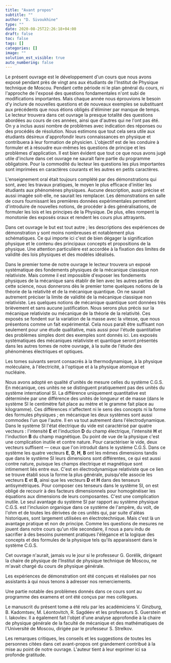 ```yaml
---
title: "Avant propos"
subtitle: ""
author: "D. Sivoukhine"
type: ""
date: 2020-08-25T22:26:18+04:00
draft: false
toc: false
tags: []
categories: []
image: ""
solution_est_visible: true
auto_numbering: false
---
```


Le présent ouvrage est le développement d'un cours que nous avons exposé pendant près de vingt ans aux étudiants de l'Institut de Physique technique de Moscou. Pendant cette période ni le plan général du cours, ni l'approche de l'exposé des questions fondamentales n'ont subi de modifications importantes. Mais chaque année nous éprouvions le besoin d'y inclure de nouvelles questions et de nouveaux exemples se substituant aux précédents que nous étions obligés d'éliminer par manque de temps. Le lecteur trouvera dans cet ouvrage la presque totalité des questions abordées au cours de ces années, ainsi que d'autres qui ne l'ont pas été. On y a inclus aussi nombre de problèmes avec indication des réponses ou des procédés de résolution. Nous estimons que tout cela sera utile aux étudiants désireux d'approfondir leurs connaissances en physique et contribuera à leur formation de physicien. L'objectif est de les conduire à formuler et à résoudre eux-mêmes les questions de principe et les problèmes d'application. Il est bien évident que tout ce que nous avons jugé utile d'inclure dans cet ouvrage ne saurait faire partie du programme obligatoire. Pour la commodité du lecteur les questions les plus importantes sont imprimées en caractères courants et les autres en petits caractères.

L'enseignement oral était toujours complété par des démonstrations qui sont, avec les travaux pratiques, le moyen le plus efficace d'initier les étudiants aux phénomènes physiques. Aucune description, aussi précise et aussi imagée soit-elle, ne saurait les remplacer. Les démonstrations en salle de cours fournissant les premières données expérimentales permettent d'introduire de nouvelles notions, de procéder à des généralisations, de formuler les lois et les principes de la Physique. De plus, elles rompent la monotonie des exposés oraux et rendent les cours plus attrayants.

Dans cet ouvrage le but est tout autre&nbsp;; les descriptions des expériences de démonstration y sont moins nombreuses et notablement plus schématiques. Ce qui importe ici c'est de bien dégager la signification physique et le contenu des principaux concepts et propositions de la physique. Une attention particulière est accordée à la fixation des limites de validité des lois physiques et des modèles idéalisés.

Dans le premier tome de notre ouvrage le lecteur trouvera un exposé systématique des fondements physiques de la mécanique classique non relativiste. Mais comme il est impossible d'exposer les fondements physiques de la mécanique sans établir de lien avec les autres parties de cette science, nous donnerons dès le premier tome quelques notions de la théorie de la relativité et de la mécanique quantique. On ne saurait autrement préciser la limite de validité de la mécanique classique non relativiste. Les quelques notions de mécanique quantique sont données très brièvement et sans aucune justification. Nous serons plus précis sur la mécanique relativiste ou mécanique de la théorie de la relativité. Ces exposés se fondent sur la variation de la masse avec la vitesse, que nous présentons comme un fait expérimental. Cela nous paraît être suffisant non seulement pour une étude qualitative, mais aussi pour l'étude quantitative des problèmes simples dont des exemples sont donnés ici. Les exposés systématiques des mécaniques relativiste et quantique seront présentés dans les autres tomes de notre ouvrage, à la suite de l'étude des phénomènes électriques et optiques.

Les tomes suivants seront consacrés à la thermodynamique, à la physique moléculaire, à l'électricité, à l'optique et à la physique atomique et nucléaire.

Nous avons adopté en qualité d'unités de mesure celles du système C.G.S. En mécanique, ces unités ne se distinguent pratiquement pas des unités du système international SI. La différence uniquement quantitative est déterminée par une différence des unités de longueur et de masse (dans le système SI le centimètre fait place au mètre et le gramme fait place au kilogramme). Ces différences n'affectent ni le sens des concepts ni la forme des formules physiques&nbsp;; en mécanique les deux systèmes sont aussi commodes l'un que l'autre. Il en va tout autrement dans l'électrodynamique. Dans le système SI l'état électrique du vide est caractérisé par quatre vecteurs&nbsp;: l'intensité $\mathbf{E}$ et l'induction $\mathbf{D}$ du champ électrique, l'intensité $\mathbf{H}$ et l'induction $\mathbf{B}$ du champ magnétique. Du point de vue de la physique c'est une complication inutile et contre nature. Pour caractériser le vide, deux vecteurs suffisent — ceux que l'on introduit dans le système C.G.S. Dans ce système les quatre vecteurs $\mathbf{E}$, $\mathbf{D}$, $\mathbf{H}$, $\mathbf{B}$ ont les mêmes dimensions tandis que dans le système SI leurs dimensions sont différentes, ce qui est aussi contre nature, puisque les champs électrique et magnétique sont intimement liés entre eux. C'est en électrodynamique relativiste que ce lien se trouve établi sous la forme la plus générale, puisqu'elle associe les vecteurs $\mathbf{E}$ et $\mathbf{B}$, ainsi que les vecteurs $\mathbf{D}$ et $\mathbf{H}$ dans des tenseurs antisymétriques. Pour composer ces tenseurs dans le système SI, on est obligé de recourir à des facteurs dimensionnels pour homogénéiser les équations aux dimensions de leurs composantes. C'est une complication inutile. Le seul avantage du système SI par rapport au système physique C.G.S. est l'inclusion organique dans ce système de l'ampère, du volt, de l'ohm et de toutes les dérivées de ces unités qui, par suite d'aléas historiques, sont largement utilisées en électrotechnique. Mais c'est là un avantage pratique et non de principe. Comme les questions de mesures ne jouent dans notre cours qu'un rôle secondaire, il nous a paru indu de sacrifier à des besoins purement pratiques l'élégance et la logique des concepts et des formules de la physique tels qu'ils apparaissent dans le système C.G.S.

Cet ouvrage n'aurait, jamais vu le jour si le professeur G. Gorélik, dirigeant la chaire de physique de l'Institut de physique technique de Moscou, ne m'avait chargé du cours de physique générale.

Les expériences de démonstration ont été conçues et réalisées par nos assistants à qui nous tenons à adresser nos remerciements.

Une partie notable des problèmes donnés dans ce cours sont au programme des examens et ont été conçus par mes collègues.

Le manuscrit du présent tome a été relu par les académiciens V. Ginzburg, B. Kadomtsev, M. Léontovitch, R. Sagdéev et les professeurs S. Guerstein et I. Iakovlev. Il a également fait l'objet d'une analyse approfondie à la chaire de physique générale de la faculté de mécanique et des mathématiques de l'Université de Moscou, dirigée par le professeur S. Strelkov.

Les remarques critiques, les conseils et les suggestions de toutes les personnes citées dans cet avant-propos ont grandement contribué à la mise au point de notre ouvrage. L'auteur tient à leur exprimer ici sa profonde gratitude.
